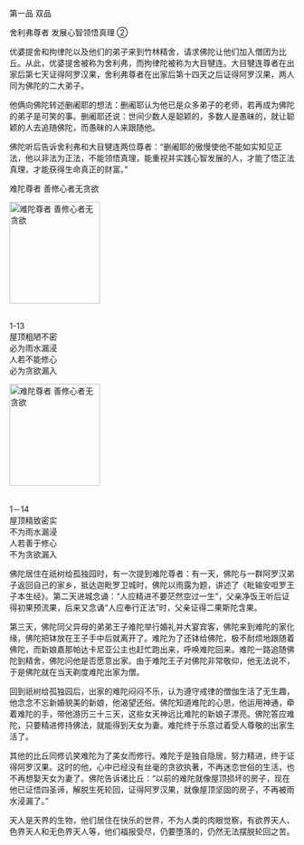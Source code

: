 第一品 双品

舍利弗尊者 发展心智领悟真理 ②

优婆提舍和拘律陀以及他们的弟子来到竹林精舍，请求佛陀让他们加入僧团为比丘。从此，优婆提舍被称为舍利弗，而拘律陀被称为大目犍连。大目犍连尊者在出家后第七天证得阿罗汉果，舍利弗尊者在出家后第十四天之后证得阿罗汉果，两人同为佛陀的二大弟子。

他俩向佛陀转述删阇耶的想法：删阇耶认为他已是众多弟子的老师，若再成为佛陀的弟子是可笑的事。删阇耶还说：世间少数人是聪颖的，多数人是愚昧的，就让聪颖的人去追随佛陀，而愚昧的人来跟随他。

佛陀听后告诉舍利弗和大目犍连两位尊者：“删阇耶的傲慢使他不能如实知见正法，他以非法为正法，不能领悟真理，能重视并实践心智发展的人，才能了悟正法真理，才能获得生命真正的财富。”

难陀尊者 善修心者无贪欲

<div class="e2">
<img src="images/fjj-05-1.jpg" width="160" height="180" alt="难陀尊者 善修心者无贪欲"/>
<div>
<p><br>
 1-13<br>
 屋顶粗陋不密 <br>
 必为雨水漏浸<br>
 人若不能修心 <br>
 必为贪欲漏入</p>
</div>
</div>

<div class="e2">
<img src="images/fjj-05-2.jpg" width="160" height="180" alt="难陀尊者 善修心者无贪欲"/>
<div>
<p><br>
 1－14<br>
 屋顶精致密实 <br>
 不为雨水漏浸<br>
 人若善于修心 <br>
 不为贪欲漏入</p>
</div>
</div>

佛陀居住在祇树给孤独园时，有一次提到难陀尊者：有一天，佛陀与一群阿罗汉弟子返回自己的家乡，抵达迦毗罗卫城时，佛陀以雨露为题，讲述了《毗输安呾罗王子本生经》。第二天进城念诵：“人应精进不要茫然空过一生”，父亲净饭王听后证得初果预流果，后来又念诵“人应奉行正法”时，父亲证得二果斯陀含果。

第三天，佛陀同父异母的弟弟王子难陀举行婚礼并大宴宾客，佛陀来到难陀的家化缘，佛陀把钵放在王子手中后就离开了。难陀为了还钵给佛陀，极不耐烦地跟随着佛陀，而新娘嘉那帕达卡尼亚公主也赶忙跑出来，呼唤难陀回来。难陀一路追随佛陀到精舍，佛陀问他是否愿意出家。由于难陀王子对佛陀非常敬仰，他无法说不，于是佛陀就在当天剃度难陀出家为僧。

回到祇树给孤独园后，出家的难陀闷闷不乐，认为遵守戒律的僧伽生活了无生趣，他念念不忘新婚貌美的新娘，他渴望还俗。佛陀知道难陀的心思，他运用神通，牵着难陀的手，带他游历三十三天，这些女天神远比难陀的新娘子漂亮。佛陀答应难陀，只要精进修持佛法，就能得到天女为妻。难陀终于乐意过着受人尊敬的出家生活了。

其他的比丘同修讥笑难陀为了美女而修行。难陀于是独自隐居，努力精进，终于证得阿罗汉果。这时的他，心中已经没有丝毫的贪欲执著，不再迷恋世俗的生活，也不再想娶天女为妻了。佛陀告诉诸比丘：“以前的难陀就像屋顶损坏的房子，现在他已证悟四圣谛，解脱生死轮回，证得阿罗汉果，就像屋顶坚固的房子，不再被雨水浸漏了。”

天人是天界的生物，他们居住在快乐的世界，不为人类的肉眼觉察，有欲界天人、色界天人和无色界天人等，他们福报受尽，仍要堕落的，仍然无法摆脱轮回之苦。
